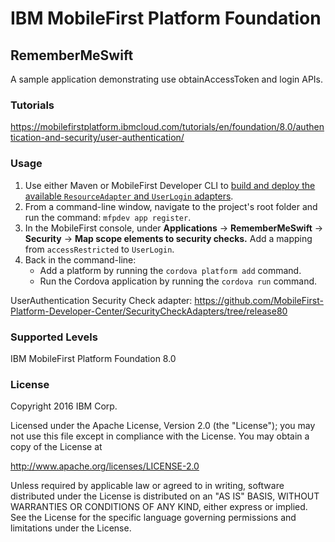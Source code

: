 IBM MobileFirst Platform Foundation
===
## RememberMeSwift
A sample application demonstrating use obtainAccessToken and login APIs.

### Tutorials
https://mobilefirstplatform.ibmcloud.com/tutorials/en/foundation/8.0/authentication-and-security/user-authentication/

### Usage

1. Use either Maven or MobileFirst Developer CLI to [build and deploy the available `ResourceAdapter` and `UserLogin` adapters](https://mobilefirstplatform.ibmcloud.com/tutorials/en/foundation/8.0/adapters/creating-adapters/).
2. From a command-line window, navigate to the project's root folder and run the command: `mfpdev app register`.
3. In the MobileFirst console, under **Applications** → **RememberMeSwift** → **Security** → **Map scope elements to security checks.** Add a mapping from `accessRestricted` to `UserLogin`.
4. Back in the command-line:
    - Add a platform by running the `cordova platform add` command.
    - Run the Cordova application by running the `cordova run` command.

UserAuthentication Security Check adapter: https://github.com/MobileFirst-Platform-Developer-Center/SecurityCheckAdapters/tree/release80

### Supported Levels
IBM MobileFirst Platform Foundation 8.0

### License
Copyright 2016 IBM Corp.

Licensed under the Apache License, Version 2.0 (the "License");
you may not use this file except in compliance with the License.
You may obtain a copy of the License at

http://www.apache.org/licenses/LICENSE-2.0

Unless required by applicable law or agreed to in writing, software
distributed under the License is distributed on an "AS IS" BASIS,
WITHOUT WARRANTIES OR CONDITIONS OF ANY KIND, either express or implied.
See the License for the specific language governing permissions and
limitations under the License.
